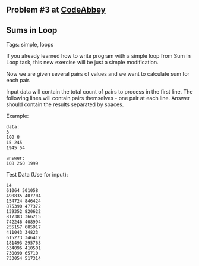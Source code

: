 ## Problem #3 at [CodeAbbey](https://codeabbey.com/)
## Sums in Loop
Tags: simple, loops

If you already learned how to write program with a simple loop from Sum in Loop task, this new exercise will be just a simple modification.

Now we are given several pairs of values and we want to calculate sum for each pair.

Input data will contain the total count of pairs to process in the first line.
The following lines will contain pairs themselves - one pair at each line.
Answer should contain the results separated by spaces.

Example:
```
data: 
3 
100 8
15 245
1945 54

answer:
108 260 1999
```

Test Data (Use for input):
```
14
61064 501058 
490835 407704
154724 846424
875390 477372
139352 820622
817383 366215
742246 408994
255157 685917
411043 34823
615273 346412
181493 295763
634096 410501
730090 65710
733054 517314
```
